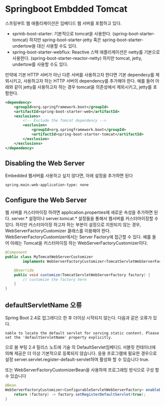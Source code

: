 # Springboot Embdded Tomcat

스프링부트 웹 애플리케이션은 임베디드 웹 서버를 포함하고 있다.

* sprinb-boot-starter: 기본적으로 tomcat을 사용한다. (spring-boot-starter-tomcat) 하지만 spring-boot-starter-jetty 혹은 spring-boot-starter-undertow을 대신 사용할 수도 있다.
* spring-boot-starter-webflux: Reactive 스택 애플리케이션은 netty를 기본으로 사용한다. (spring-boot-starter-reactor-netty) 하지만 tomcat, jetty, undertow를 사용할 수도 있다.

만약에 기본 HTTP 서버가 아닌 다른 서버를 사용하고자 한다면 기본 dependecy를 제외시키고, 사용하고자 하는 HTTP 서버의 dependency를 추가해야 한다. 예를 들어 아래와 같이 jetty를 사용하고자 하는 경우 tomcat을 의존성에서 제외시키고, jetty를 포함한다.

```xml
<dependency>
	<groupId>org.springframework.boot</groupId>
	<artifactId>spring-boot-starter-web</artifactId>
	<exclusions>
		<!-- Exclude the Tomcat dependency -->
		<exclusion>
			<groupId>org.springframework.boot</groupId>
			<artifactId>spring-boot-starter-tomcat</artifactId>
		</exclusion>
	</exclusions>
</dependency>
```

## Disabling the Web Server

Embedded 웹서버를 사용하고 싶지 않다면, 아래 설정을 추가하면 된다

```properties
spring.main.web-application-type: none
```

## Configure the Web Server

웹 서버를 커스터마이징 하려면 application.properties에 새로운 속성을 추가하면 된다. server.\* 설정이나 server.tomcat.\* 설정들을 통해서 웹서버를 커스터마이징할 수 있다. 하지만 커스터마이징 하고자 하는 부분이 설정으로 지원되지 않는 경우, WebServerFactoryCustomizer 클래스를 이용해야 한다. WebServerFactoryCustomizer에서는 Server Factory에 접근할 수 있다. 예를 들어 아래는 Tomcat을 커스터마이징 하는 WebServerFactoryCustomizer이다.

```java
@Component
public class MyTomcatWebServerCustomizer
		implements WebServerFactoryCustomizer<TomcatServletWebServerFactory> {

	@Override
	public void customize(TomcatServletWebServerFactory factory) {
		// customize the factory here
	}
}
```

## defaultServletName 오류

Spring Boot 2.4로 업그레디으 한 후 더이상 시작되지 않는다. 다음과 같은 오류가 있다.

```shell
nable to locate the default servlet for serving static content. Please set the 'defaultServletName' property explicitly.
```

으로 봄 부팅 2.4 릴리스 노트에 기술 의 DefaultServlet임베디드 서블릿 컨테이너에 의해 제공은 더 이상 기본적으로 등록되지 않습니다. 응용 프로그램에 필요한 경우으로 설정 server.servlet.register-default-servlet하여 활성화 할 수 있습니다 true.

또는 WebServerFactoryCustomizerBean을 사용하여 프로그래밍 방식으로 구성 할 수 있습니다

```java
@Bean
WebServerFactoryCustomizer<ConfigurableServletWebServerFactory> enableDefaultServlet() {
    return (factory) -> factory.setRegisterDefaultServlet(true);
}
```
